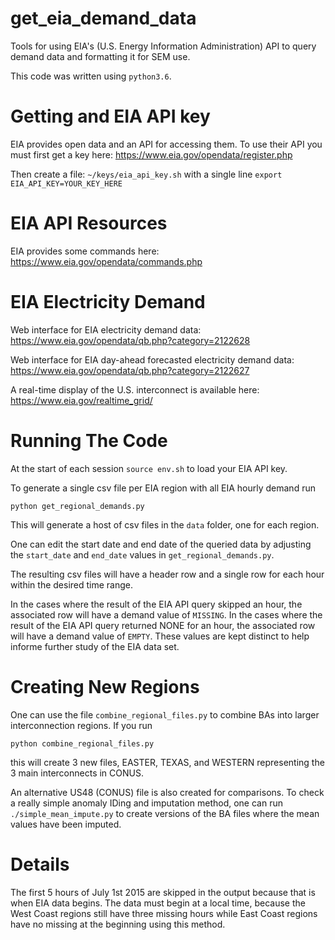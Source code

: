 # get_eia_demand_data
Tools for using EIA's (U.S. Energy Information Administration) API to query demand data and formatting it for SEM use.

This code was written using `python3.6`.

# Getting and EIA API key

EIA provides open data and an API for accessing them. To use their API you must first get a key here: https://www.eia.gov/opendata/register.php

Then create a file: `~/keys/eia_api_key.sh` with a single line `export EIA_API_KEY=YOUR_KEY_HERE`


# EIA API Resources

EIA provides some commands here: https://www.eia.gov/opendata/commands.php


# EIA Electricity Demand

Web interface for EIA electricity demand data: https://www.eia.gov/opendata/qb.php?category=2122628

Web interface for EIA day-ahead forecasted electricity demand data: https://www.eia.gov/opendata/qb.php?category=2122627


A real-time display of the U.S. interconnect is available here: https://www.eia.gov/realtime_grid/


# Running The Code

At the start of each session `source env.sh` to load your EIA API key.

To generate a single csv file per EIA region with all EIA hourly demand run

```
python get_regional_demands.py
```

This will generate a host of csv files in the `data` folder, one for each region. 

One can edit the start date and end date of the queried data by adjusting the `start_date`
and `end_date` values in `get_regional_demands.py`.

The resulting csv files will have a header row and a single row for each hour within
the desired time range.

In the cases where the result of the EIA API query skipped
an hour, the associated row will have a demand value of `MISSING`.
In the cases where the result of the EIA API query returned NONE for
an hour, the associated row will have a demand value of `EMPTY`.
These values are kept distinct to help informe further study of the EIA data set.


# Creating New Regions

One can use the file `combine_regional_files.py` to combine BAs into larger
interconnection regions. If you run

```
python combine_regional_files.py
```

this will create 3 new files, EASTER, TEXAS, and WESTERN representing the 3
main interconnects in CONUS.

An alternative US48 (CONUS) file is also created for comparisons. To check
a really simple anomaly IDing and imputation method, one can run `./simple_mean_impute.py`
to create versions of the BA files where the mean values have been imputed.

# Details

The first 5 hours of July 1st 2015 are skipped in the output because that
is when EIA data begins. The data must begin at a local time, because
the West Coast regions still have three missing hours while East Coast
regions have no missing at the beginning using this method.
